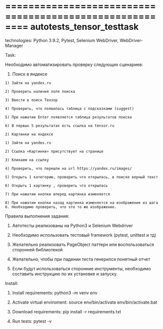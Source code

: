 ========================================================
autotests_tensor_testtask
========================================================
technologies: Python 3.9.2, Pytest, Selenium WebDriver, WebDriver-Manager

Task:

Необходимо автоматизировать проверку следующих сценариев:

   1) Поиск в яндексе

	1) Зайти на yandex.ru

	2) Проверить наличия поля поиска

	3) Ввести в поиск Тензор

	4) Проверить, что появилась таблица с подсказками (suggest)

	5) При нажатии Enter появляется таблица результатов поиска

	6) В первых 5 результатах есть ссылка на tensor.ru

    2) Картинки на яндексе

	1) Зайти на yandex.ru

	2) Ссылка «Картинки» присутствует на странице

	3) Кликаем на ссылку

	4) Проверить, что перешли на url https://yandex.ru/images/

	5) Открыть 1 категорию, проверить что открылась, в поиске верный текст

	6) Открыть 1 картинку , проверить что открылась

	7) При нажатии кнопки вперед картинка изменяется

	8) При нажатии кнопки назад картинка изменяется на изображение из шага 6. Необходимо проверить, что это то же изображение.

Правила выполнения задания:

1) Автотесты реализованы на Python3 и Selenium Webdriver

2) Необходимо использовать тестовый framework (pytest, unittest и тд)

3) Желательно реализовать PageObject паттерн или воспользоваться сторонней библиотекой

4) Желательно, чтобы при падении теста генерился понятный отчет

5) Если будут использоваться сторонние инструменты, необходимо составить инструкцию по их установке и запуску.

Install:

1) Install requirements:
    python3 -m venv env

2) Activate virtual enviroment:
    source env/bin/activate
    env/bin/activate.bat

3) Download requirements:
    pip install -r requirements.txt

4) Run tests:
    pytest -v